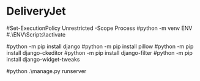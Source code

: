# DeliveryJet

#Set-ExecutionPolicy Unrestricted -Scope Process
#python -m venv ENV
#.\ENV\Scripts\activate



#python -m pip install django
#python -m pip install pillow
#python -m pip install django-ckeditor
#python -m pip install django-filter
#python -m pip install django-widget-tweaks

#python .\manage.py runserver
